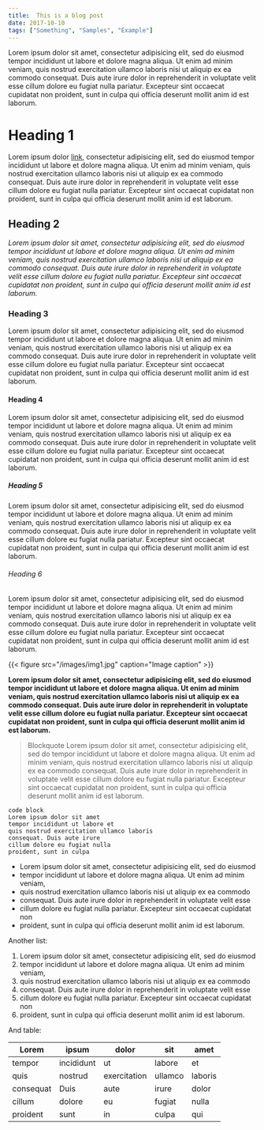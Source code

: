 ```yaml
---
title:  This is a blog post
date: 2017-10-10
tags: ["Something", "Samples", "Example"]
---
```


Lorem ipsum dolor sit amet, consectetur adipisicing elit, sed do eiusmod
tempor incididunt ut labore et dolore magna aliqua. Ut enim ad minim veniam,
quis nostrud exercitation ullamco laboris nisi ut aliquip ex ea commodo
consequat. Duis aute irure dolor in reprehenderit in voluptate velit esse
cillum dolore eu fugiat nulla pariatur. Excepteur sint occaecat cupidatat non
proident, sunt in culpa qui officia deserunt mollit anim id est laborum.

<!--more-->

# Heading 1
Lorem ipsum dolor [link](/), consectetur adipisicing elit, sed do eiusmod
tempor incididunt ut labore et dolore magna aliqua. Ut enim ad minim veniam,
quis nostrud exercitation ullamco laboris nisi ut aliquip ex ea commodo
consequat. Duis aute irure dolor in reprehenderit in voluptate velit esse
cillum dolore eu fugiat nulla pariatur. Excepteur sint occaecat cupidatat non
proident, sunt in culpa qui officia deserunt mollit anim id est laborum.

## Heading 2
_Lorem ipsum dolor sit amet, consectetur adipisicing elit, sed do eiusmod
tempor incididunt ut labore et dolore magna aliqua. Ut enim ad minim veniam,
quis nostrud exercitation ullamco laboris nisi ut aliquip ex ea commodo
consequat. Duis aute irure dolor in reprehenderit in voluptate velit esse
cillum dolore eu fugiat nulla pariatur. Excepteur sint occaecat cupidatat non
proident, sunt in culpa qui officia deserunt mollit anim id est laborum._

### Heading 3
Lorem ipsum dolor sit amet, consectetur adipisicing elit, sed do eiusmod
tempor incididunt ut labore et dolore magna aliqua. Ut enim ad minim veniam,
quis nostrud exercitation ullamco laboris nisi ut aliquip ex ea commodo
consequat. Duis aute irure dolor in reprehenderit in voluptate velit esse
cillum dolore eu fugiat nulla pariatur. Excepteur sint occaecat cupidatat non
proident, sunt in culpa qui officia deserunt mollit anim id est laborum.

#### Heading 4
Lorem ipsum dolor sit amet, consectetur adipisicing elit, sed do eiusmod
tempor incididunt ut labore et dolore magna aliqua. Ut enim ad minim veniam,
quis nostrud exercitation ullamco laboris nisi ut aliquip ex ea commodo
consequat. Duis aute irure dolor in reprehenderit in voluptate velit esse
cillum dolore eu fugiat nulla pariatur. Excepteur sint occaecat cupidatat non
proident, sunt in culpa qui officia deserunt mollit anim id est laborum.

##### Heading 5
Lorem ipsum dolor sit amet, consectetur adipisicing elit, sed do eiusmod
tempor incididunt ut labore et dolore magna aliqua. Ut enim ad minim veniam,
quis nostrud exercitation ullamco laboris nisi ut aliquip ex ea commodo
consequat. Duis aute irure dolor in reprehenderit in voluptate velit esse
cillum dolore eu fugiat nulla pariatur. Excepteur sint occaecat cupidatat non
proident, sunt in culpa qui officia deserunt mollit anim id est laborum.

###### Heading 6
Lorem ipsum dolor sit amet, consectetur adipisicing elit, sed do eiusmod
tempor incididunt ut labore et dolore magna aliqua. Ut enim ad minim veniam,
quis nostrud exercitation ullamco laboris nisi ut aliquip ex ea commodo
consequat. Duis aute irure dolor in reprehenderit in voluptate velit esse
cillum dolore eu fugiat nulla pariatur. Excepteur sint occaecat cupidatat non
proident, sunt in culpa qui officia deserunt mollit anim id est laborum.

{{< figure src="/images/img1.jpg" caption="Image caption" >}}

**Lorem ipsum dolor sit amet, consectetur adipisicing elit, sed do eiusmod
tempor incididunt ut labore et dolore magna aliqua. Ut enim ad minim veniam,
quis nostrud exercitation ullamco laboris nisi ut aliquip ex ea commodo
consequat. Duis aute irure dolor in reprehenderit in voluptate velit esse
cillum dolore eu fugiat nulla pariatur. Excepteur sint occaecat cupidatat non
proident, sunt in culpa qui officia deserunt mollit anim id est laborum.**

> Blockquote Lorem ipsum dolor sit amet, consectetur adipisicing elit, sed do
tempor incididunt ut labore et dolore magna aliqua. Ut enim ad minim veniam,
quis nostrud exercitation ullamco laboris nisi ut aliquip ex ea commodo
consequat. Duis aute irure dolor in reprehenderit in voluptate velit esse
cillum dolore eu fugiat nulla pariatur. Excepteur sint occaecat cupidatat non
proident, sunt in culpa qui officia deserunt mollit anim id est laborum.

```
code block
Lorem ipsum dolor sit amet
tempor incididunt ut labore et
quis nostrud exercitation ullamco laboris
consequat. Duis aute irure
cillum dolore eu fugiat nulla
proident, sunt in culpa
```

 - Lorem ipsum dolor sit amet, consectetur adipisicing elit, sed do eiusmod
 - tempor incididunt ut labore et dolore magna aliqua. Ut enim ad minim veniam,
 - quis nostrud exercitation ullamco laboris nisi ut aliquip ex ea commodo
 - consequat. Duis aute irure dolor in reprehenderit in voluptate velit esse
 - cillum dolore eu fugiat nulla pariatur. Excepteur sint occaecat cupidatat non
 - proident, sunt in culpa qui officia deserunt mollit anim id est laborum.

Another list:

 1. Lorem ipsum dolor sit amet, consectetur adipisicing elit, sed do eiusmod</li>
 1. tempor incididunt ut labore et dolore magna aliqua. Ut enim ad minim veniam,</li>
 1. quis nostrud exercitation ullamco laboris nisi ut aliquip ex ea commodo</li>
 1. consequat. Duis aute irure dolor in reprehenderit in voluptate velit esse</li>
 1. cillum dolore eu fugiat nulla pariatur. Excepteur sint occaecat cupidatat non</li>
 1. proident, sunt in culpa qui officia deserunt mollit anim id est laborum.</li>

And table:

| Lorem | ipsum | dolor | sit | amet |
|-------|-------|-------|-----|------|
| tempor | incididunt | ut | labore | et |
| quis | nostrud | exercitation | ullamco | laboris |
| consequat | Duis | aute | irure | dolor |
| cillum | dolore | eu | fugiat | nulla |
| proident | sunt | in | culpa | qui |